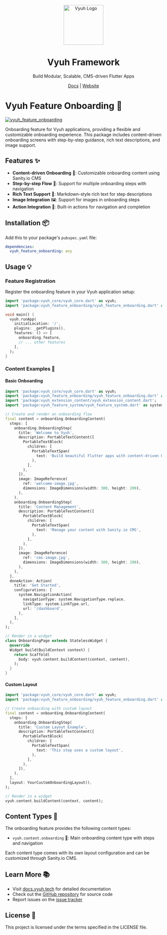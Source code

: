 <p align="center">
  <a href="https://vyuh.tech">
    <img src="https://github.com/vyuh-tech.png" alt="Vyuh Logo" height="128" />
  </a>
  <h1 align="center">Vyuh Framework</h1>
  <p align="center">Build Modular, Scalable, CMS-driven Flutter Apps</p>
  <p align="center">
    <a href="https://docs.vyuh.tech">Docs</a> |
    <a href="https://vyuh.tech">Website</a>
  </p>
</p>

# Vyuh Feature Onboarding 🎯

[![vyuh_feature_onboarding](https://img.shields.io/pub/v/vyuh_feature_onboarding.svg?label=vyuh_feature_onboarding&logo=dart&color=blue&style=for-the-badge)](https://pub.dev/packages/vyuh_feature_onboarding)

Onboarding feature for Vyuh applications, providing a flexible and customizable
onboarding experience. This package includes content-driven onboarding screens
with step-by-step guidance, rich text descriptions, and image support.

## Features ✨

- **Content-driven Onboarding** 📝: Customizable onboarding content using
  Sanity.io CMS
- **Step-by-step Flow** 🔄: Support for multiple onboarding steps with
  navigation
- **Rich Text Support** 📖: Markdown-style rich text for step descriptions
- **Image Integration** 🖼️: Support for images in onboarding steps
- **Action Integration** 🔗: Built-in actions for navigation and completion

## Installation 📦

Add this to your package's `pubspec.yaml` file:

```yaml
dependencies:
  vyuh_feature_onboarding: any
```

## Usage 💡

### Feature Registration

Register the onboarding feature in your Vyuh application setup:

```dart
import 'package:vyuh_core/vyuh_core.dart' as vyuh;
import 'package:vyuh_feature_onboarding/vyuh_feature_onboarding.dart' as onboarding;

void main() {
  vyuh.runApp(
    initialLocation: '/',
    plugins: _getPlugins(),
    features: () => [
      onboarding.feature,
      // ... other features
    ],
  );
}
```

### Content Examples 🎯

#### Basic Onboarding

```dart
import 'package:vyuh_core/vyuh_core.dart' as vyuh;
import 'package:vyuh_feature_onboarding/vyuh_feature_onboarding.dart' as onboarding;
import 'package:vyuh_extension_content/vyuh_extension_content.dart';
import 'package:vyuh_feature_system/vyuh_feature_system.dart' as system;

// Create and render an onboarding flow
final content = onboarding.OnboardingContent(
  steps: [
    onboarding.OnboardingStep(
      title: 'Welcome to Vyuh',
      description: PortableTextContent([
        PortableTextBlock(
          children: [
            PortableTextSpan(
              text: 'Build beautiful Flutter apps with content-driven UI',
            ),
          ],
        ),
      ]),
      image: ImageReference(
        ref: 'welcome-image.jpg',
        dimensions: ImageDimensions(width: 300, height: 200),
      ),
    ),
    onboarding.OnboardingStep(
      title: 'Content Management',
      description: PortableTextContent([
        PortableTextBlock(
          children: [
            PortableTextSpan(
              text: 'Manage your content with Sanity.io CMS',
            ),
          ],
        ),
      ]),
      image: ImageReference(
        ref: 'cms-image.jpg',
        dimensions: ImageDimensions(width: 300, height: 200),
      ),
    ),
  ],
  doneAction: Action(
    title: 'Get Started',
    configurations: [
      system.NavigationAction(
        navigationType: system.NavigationType.replace,
        linkType: system.LinkType.url,
        url: '/dashboard',
      ),
    ],
  ),
);

// Render in a widget
class OnboardingPage extends StatelessWidget {
  @override
  Widget build(BuildContext context) {
    return Scaffold(
      body: vyuh.content.buildContent(context, content),
    );
  }
}
```

#### Custom Layout

```dart
import 'package:vyuh_core/vyuh_core.dart' as vyuh;
import 'package:vyuh_feature_onboarding/vyuh_feature_onboarding.dart' as onboarding;

// Create onboarding with custom layout
final content = onboarding.OnboardingContent(
  steps: [
    onboarding.OnboardingStep(
      title: 'Custom Layout Example',
      description: PortableTextContent([
        PortableTextBlock(
          children: [
            PortableTextSpan(
              text: 'This step uses a custom layout',
            ),
          ],
        ),
      ]),
    ),
  ],
  layout: YourCustomOnboardingLayout(),
);

// Render in a widget
vyuh.content.buildContent(context, content);
```

## Content Types 📝

The onboarding feature provides the following content types:

- `vyuh.content.onboarding` 🎯: Main onboarding content type with steps and
  navigation

Each content type comes with its own layout configuration and can be customized
through Sanity.io CMS.

## Learn More 📚

- Visit [docs.vyuh.tech](https://docs.vyuh.tech) for detailed documentation
- Check out the [GitHub repository](https://github.com/vyuh-tech/vyuh) for
  source code
- Report issues on the [issue tracker](https://github.com/vyuh-tech/vyuh/issues)

## License 📄

This project is licensed under the terms specified in the LICENSE file.
